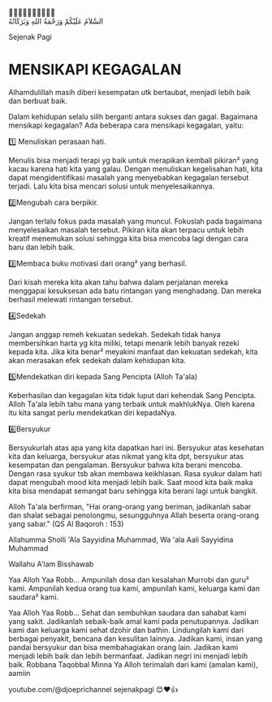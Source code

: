 🌹🌹🌹🌹🌹🌹🌹🌹🌹🌹  
السَّلاَمُ عَلَيْكُمْ وَرَحْمَةُ اللهِ وَبَرَكَاتُهُ 
  
Sejenak Pagi
# MENSIKAPI KEGAGALAN

Alhamdulillah masih diberi kesempatan utk bertaubat, menjadi lebih baik dan berbuat baik.

Dalam kehidupan selalu silih berganti antara sukses dan gagal.
Bagaimana mensikapi kegagalan?
Ada beberapa cara mensikapi kegagalan, yaitu:

1️⃣ Menuliskan perasaan hati.  

Menulis bisa menjadi terapi yg baik untuk merapikan kembali pikiran² yang kacau karena hati kita yang galau. Dengan menuliskan kegelisahan hati, kita dapat mengidentifikasi masalah yang menyebabkan kegagalan tersebut terjadi. Lalu kita bisa mencari solusi untuk menyelesaikannya.

2️⃣Mengubah cara berpikir.  

Jangan terlalu fokus pada masalah yang muncul. Fokuslah pada bagaimana menyelesaikan masalah tersebut. Pikiran kita akan terpacu untuk lebih kreatif menemukan solusi sehingga kita bisa mencoba lagi dengan cara baru dan lebih baik.

3️⃣Membaca buku motivasi dari orang² yang berhasil.

Dari kisah mereka kita akan tahu bahwa dalam perjalanan mereka menggapai kesuksesan ada batu rintangan yang menghadang. Dan mereka berhasil melewati rintangan tersebut.

4️⃣Sedekah

Jangan anggap remeh kekuatan sedekah. Sedekah tidak hanya membersihkan harta yg kita miliki, tetapi menarik lebih banyak rezeki kepada kita. 
Jika kita benar² meyakini manfaat dan kekuatan sedekah, kita akan merasakan efek sedekah dalam kehidupan kita.

5️⃣Mendekatkan diri kepada Sang Pencipta (Alloh Ta'ala)

Keberhasilan dan kegagalan kita tidak luput dari kehendak Sang Pencipta. Alloh Ta'ala lebih tahu mana yang terbaik untuk makhlukNya. Oleh karena itu kita sangat perlu mendekatkan diri kepadaNya.

6️⃣Bersyukur

Bersyukurlah atas apa yang kita dapatkan hari ini. Bersyukur atas kesehatan kita dan keluarga, bersyukur atas nikmat yang kita dpt, bersyukur atas kesempatan dan pengalaman. Bersyukur bahwa kita berani mencoba. 
Dengan rasa syukur tsb akan membawa keikhlasan. Rasa syukur dalam hati dapat mengubah mood kita menjadi lebih baik. Saat mood kita baik maka kita bisa mendapat semangat baru sehingga kita berani lagi untuk bangkit.

Alloh Ta'ala berfirman,
"Hai orang-orang yang beriman, jadikanlah sabar dan shalat sebagai penolongmu, sesungguhnya Allah beserta orang-orang yang sabar."
(QS Al Baqoroh : 153)

Allahumma Sholli 'Ala Sayyidina Muhammad, Wa 'ala Aali Sayyidina Muhammad

Wallahu A'lam Bisshawab

Yaa Alloh Yaa Robb...
Ampunilah dosa dan kesalahan Murrobi dan guru² kami.
Ampunilah kedua orang tua kami, ampunilah kami, keluarga kami dan saudara² kami.

Yaa Alloh Yaa Robb...
Sehat dan sembuhkan saudara dan sahabat kami yang sakit.
Jadikanlah sebaik-baik amal kami pada penutupannya.
Jadikan kami dan keluarga kami sehat dzohir dan bathin.
Lindungilah kami dari berbagai penyakit, bencana dan kesulitan lainnya.
Jadikan kami, insan yang pandai bersyukur dan bisa membahagiakan orang lain.
Jadikan kami menjadi lebih baik dan lebih bermanfaat.
Jadikan negri ini menjadi lebih baik.
Robbana Taqobbal Minna
Ya Alloh terimalah dari kami (amalan kami), aamiin

youtube.com/@djoeprichannel
sejenakpagi
😊❤👍